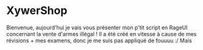 # XywerShop
Bienvenue, aujourd'hui je vais vous présenter mon p'tit script en RageUI concernant la vente d'armes illégal ! Il a été créé en vitesse à cause de mes révisions + mes examens, donc je me suis pas appliqué de fouuuu :/  Mais 
